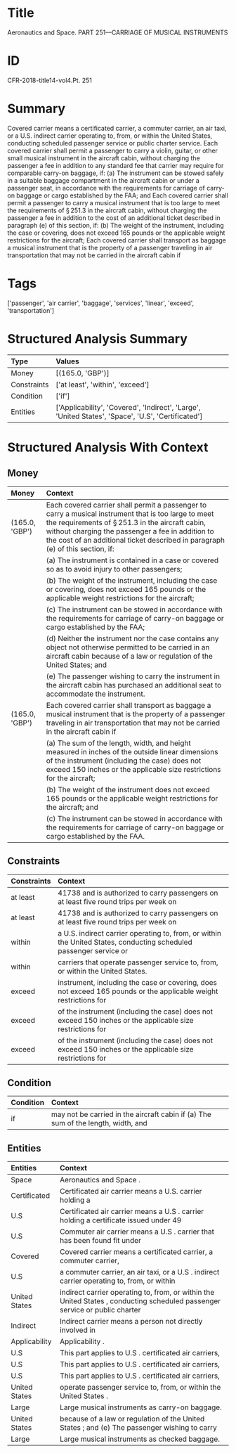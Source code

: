 # Title

 Aeronautics and Space. PART 251—CARRIAGE OF MUSICAL INSTRUMENTS


# ID

 CFR-2018-title14-vol4.Pt. 251


# Summary

Covered carrier means a certificated carrier, a commuter carrier, an air taxi, or a U.S. indirect carrier operating to, from, or within the United States, conducting scheduled passenger service or public charter service.
Each covered carrier shall permit a passenger to carry a violin, guitar, or other small musical instrument in the aircraft cabin, without charging the passenger a fee in addition to any standard fee that carrier may require for comparable carry-on baggage, if:
(a) The instrument can be stowed safely in a suitable baggage compartment in the aircraft cabin or under a passenger seat, in accordance with the requirements for carriage of carry-on baggage or cargo established by the FAA; and
Each covered carrier shall permit a passenger to carry a musical instrument that is too large to meet the requirements of &#167;&#8201;251.3 in the aircraft cabin, without charging the passenger a fee in addition to the cost of an additional ticket described in paragraph (e) of this section, if:
(b) The weight of the instrument, including the case or covering, does not exceed 165 pounds or the applicable weight restrictions for the aircraft;
Each covered carrier shall transport as baggage a musical instrument that is the property of a passenger traveling in air transportation that may not be carried in the aircraft cabin if


# Tags

['passenger', 'air carrier', 'baggage', 'services', 'linear', 'exceed', 'transportation']


# Structured Analysis Summary

| Type        | Values                                                                                             |
|:------------|:---------------------------------------------------------------------------------------------------|
| Money       | [(165.0, 'GBP')]                                                                                   |
| Constraints | ['at least', 'within', 'exceed']                                                                   |
| Condition   | ['if']                                                                                             |
| Entities    | ['Applicability', 'Covered', 'Indirect', 'Large', 'United States', 'Space', 'U.S', 'Certificated'] |


# Structured Analysis With Context

 


## Money

| Money          | Context                                                                                                                                                                                                                                                                                                  |
|:---------------|:---------------------------------------------------------------------------------------------------------------------------------------------------------------------------------------------------------------------------------------------------------------------------------------------------------|
| (165.0, 'GBP') | Each covered carrier shall permit a passenger to carry a musical instrument that is too large to meet the requirements of &#167;&#8201;251.3 in the aircraft cabin, without charging the passenger a fee in addition to the cost of an additional ticket described in paragraph (e) of this section, if: |
|                |             (a) The instrument is contained in a case or covered so as to avoid injury to other passengers;                                                                                                                                                                                              |
|                |             (b) The weight of the instrument, including the case or covering, does not exceed 165 pounds or the applicable weight restrictions for the aircraft;                                                                                                                                         |
|                |             (c) The instrument can be stowed in accordance with the requirements for carriage of carry-on baggage or cargo established by the FAA;                                                                                                                                                       |
|                |             (d) Neither the instrument nor the case contains any object not otherwise permitted to be carried in an aircraft cabin because of a law or regulation of the United States; and                                                                                                              |
|                |             (e) The passenger wishing to carry the instrument in the aircraft cabin has purchased an additional seat to accommodate the instrument.                                                                                                                                                      |
| (165.0, 'GBP') | Each covered carrier shall transport as baggage a musical instrument that is the property of a passenger traveling in air transportation that may not be carried in the aircraft cabin if                                                                                                                |
|                |             (a) The sum of the length, width, and height measured in inches of the outside linear dimensions of the instrument (including the case) does not exceed 150 inches or the applicable size restrictions for the aircraft;                                                                     |
|                |             (b) The weight of the instrument does not exceed 165 pounds or the applicable weight restrictions for the aircraft; and                                                                                                                                                                      |
|                |             (c) The instrument can be stowed in accordance with the requirements for carriage of carry-on baggage or cargo established by the FAA.                                                                                                                                                       |


## Constraints

| Constraints   | Context                                                                                                            |
|:--------------|:-------------------------------------------------------------------------------------------------------------------|
| at least      | 41738 and is authorized to carry passengers on at least  five round trips per week on                              |
| at least      | 41738 and is authorized to carry passengers on at least  five round trips per week on                              |
| within        | a U.S. indirect carrier operating to, from, or within the United States, conducting scheduled passenger service or |
| within        | carriers that operate passenger service to, from, or within  the United States.                                    |
| exceed        | instrument, including the case or covering, does not exceed 165 pounds or the applicable weight restrictions for   |
| exceed        | of the instrument (including the case) does not exceed 150 inches or the applicable size restrictions for          |
| exceed        | of the instrument (including the case) does not exceed 150 inches or the applicable size restrictions for          |


## Condition

| Condition   | Context                                                                           |
|:------------|:----------------------------------------------------------------------------------|
| if          | may not be carried in the aircraft cabin if (a) The sum of the length, width, and |


## Entities

| Entities      | Context                                                                                                                     |
|:--------------|:----------------------------------------------------------------------------------------------------------------------------|
| Space         | Aeronautics and  Space .                                                                                                    |
| Certificated  | Certificated air carrier means a U.S. carrier holding a                                                                     |
| U.S           | Certificated air carrier means a  U.S . carrier holding a certificate issued under 49                                       |
| U.S           | Commuter air carrier means a  U.S . carrier that has been found fit under                                                   |
| Covered       | Covered carrier means a certificated carrier, a commuter carrier,                                                           |
| U.S           | a commuter carrier, an air taxi, or a U.S . indirect carrier operating to, from, or within                                  |
| United States | indirect carrier operating to, from, or within the United States , conducting scheduled passenger service or public charter |
| Indirect      | Indirect carrier means a person not directly involved in                                                                    |
| Applicability | Applicability .                                                                                                             |
| U.S           | This part applies to  U.S . certificated air carriers,                                                                      |
| U.S           | This part applies to  U.S . certificated air carriers,                                                                      |
| U.S           | This part applies to  U.S . certificated air carriers,                                                                      |
| United States | operate passenger service to, from, or within the United States .                                                           |
| Large         | Large  musical instruments as carry-on baggage.                                                                             |
| United States | because of a law or regulation of the United States ; and (e) The passenger wishing to carry                                |
| Large         | Large  musical instruments as checked baggage.                                                                              |


